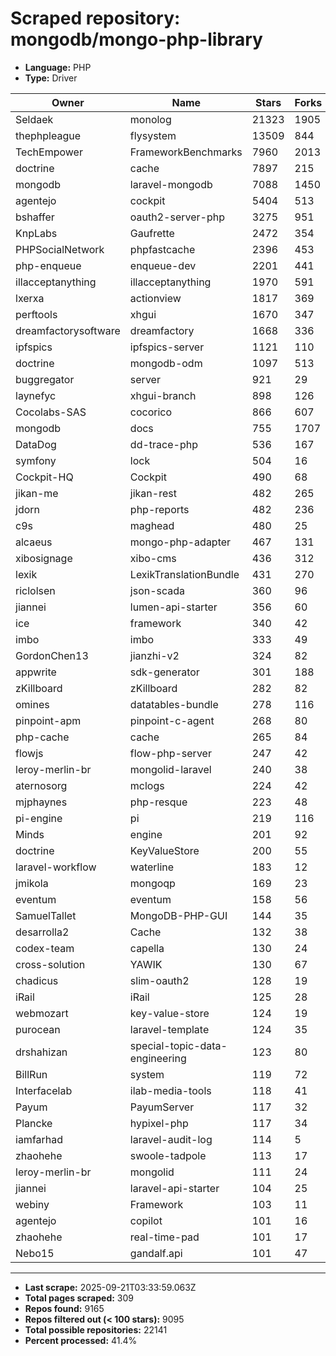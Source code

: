 # Scraped repository: mongodb/mongo-php-library
* **Language:** PHP
* **Type:** Driver

| Owner | Name | Stars | Forks | URL |
|---|---|---|---|---|
| Seldaek | monolog | 21323 | 1905 | [link](https://github.com/Seldaek/monolog) |
| thephpleague | flysystem | 13509 | 844 | [link](https://github.com/thephpleague/flysystem) |
| TechEmpower | FrameworkBenchmarks | 7960 | 2013 | [link](https://github.com/TechEmpower/FrameworkBenchmarks) |
| doctrine | cache | 7897 | 215 | [link](https://github.com/doctrine/cache) |
| mongodb | laravel-mongodb | 7088 | 1450 | [link](https://github.com/mongodb/laravel-mongodb) |
| agentejo | cockpit | 5404 | 513 | [link](https://github.com/agentejo/cockpit) |
| bshaffer | oauth2-server-php | 3275 | 951 | [link](https://github.com/bshaffer/oauth2-server-php) |
| KnpLabs | Gaufrette | 2472 | 354 | [link](https://github.com/KnpLabs/Gaufrette) |
| PHPSocialNetwork | phpfastcache | 2396 | 453 | [link](https://github.com/PHPSocialNetwork/phpfastcache) |
| php-enqueue | enqueue-dev | 2201 | 441 | [link](https://github.com/php-enqueue/enqueue-dev) |
| illacceptanything | illacceptanything | 1970 | 591 | [link](https://github.com/illacceptanything/illacceptanything) |
| lxerxa | actionview | 1817 | 369 | [link](https://github.com/lxerxa/actionview) |
| perftools | xhgui | 1670 | 347 | [link](https://github.com/perftools/xhgui) |
| dreamfactorysoftware | dreamfactory | 1668 | 336 | [link](https://github.com/dreamfactorysoftware/dreamfactory) |
| ipfspics | ipfspics-server | 1121 | 110 | [link](https://github.com/ipfspics/ipfspics-server) |
| doctrine | mongodb-odm | 1097 | 513 | [link](https://github.com/doctrine/mongodb-odm) |
| buggregator | server | 921 | 29 | [link](https://github.com/buggregator/server) |
| laynefyc | xhgui-branch | 898 | 126 | [link](https://github.com/laynefyc/xhgui-branch) |
| Cocolabs-SAS | cocorico | 866 | 607 | [link](https://github.com/Cocolabs-SAS/cocorico) |
| mongodb | docs | 755 | 1707 | [link](https://github.com/mongodb/docs) |
| DataDog | dd-trace-php | 536 | 167 | [link](https://github.com/DataDog/dd-trace-php) |
| symfony | lock | 504 | 16 | [link](https://github.com/symfony/lock) |
| Cockpit-HQ | Cockpit | 490 | 68 | [link](https://github.com/Cockpit-HQ/Cockpit) |
| jikan-me | jikan-rest | 482 | 265 | [link](https://github.com/jikan-me/jikan-rest) |
| jdorn | php-reports | 482 | 236 | [link](https://github.com/jdorn/php-reports) |
| c9s | maghead | 480 | 25 | [link](https://github.com/c9s/maghead) |
| alcaeus | mongo-php-adapter | 467 | 131 | [link](https://github.com/alcaeus/mongo-php-adapter) |
| xibosignage | xibo-cms | 436 | 312 | [link](https://github.com/xibosignage/xibo-cms) |
| lexik | LexikTranslationBundle | 431 | 270 | [link](https://github.com/lexik/LexikTranslationBundle) |
| riclolsen | json-scada | 360 | 96 | [link](https://github.com/riclolsen/json-scada) |
| jiannei | lumen-api-starter | 356 | 60 | [link](https://github.com/jiannei/lumen-api-starter) |
| ice | framework | 340 | 42 | [link](https://github.com/ice/framework) |
| imbo | imbo | 333 | 49 | [link](https://github.com/imbo/imbo) |
| GordonChen13 | jianzhi-v2 | 324 | 82 | [link](https://github.com/GordonChen13/jianzhi-v2) |
| appwrite | sdk-generator | 301 | 188 | [link](https://github.com/appwrite/sdk-generator) |
| zKillboard | zKillboard | 282 | 82 | [link](https://github.com/zKillboard/zKillboard) |
| omines | datatables-bundle | 278 | 116 | [link](https://github.com/omines/datatables-bundle) |
| pinpoint-apm | pinpoint-c-agent | 268 | 80 | [link](https://github.com/pinpoint-apm/pinpoint-c-agent) |
| php-cache | cache | 265 | 84 | [link](https://github.com/php-cache/cache) |
| flowjs | flow-php-server | 247 | 42 | [link](https://github.com/flowjs/flow-php-server) |
| leroy-merlin-br | mongolid-laravel | 240 | 38 | [link](https://github.com/leroy-merlin-br/mongolid-laravel) |
| aternosorg | mclogs | 224 | 42 | [link](https://github.com/aternosorg/mclogs) |
| mjphaynes | php-resque | 223 | 48 | [link](https://github.com/mjphaynes/php-resque) |
| pi-engine | pi | 219 | 116 | [link](https://github.com/pi-engine/pi) |
| Minds | engine | 201 | 92 | [link](https://github.com/Minds/engine) |
| doctrine | KeyValueStore | 200 | 55 | [link](https://github.com/doctrine/KeyValueStore) |
| laravel-workflow | waterline | 183 | 12 | [link](https://github.com/laravel-workflow/waterline) |
| jmikola | mongoqp | 169 | 23 | [link](https://github.com/jmikola/mongoqp) |
| eventum | eventum | 158 | 56 | [link](https://github.com/eventum/eventum) |
| SamuelTallet | MongoDB-PHP-GUI | 144 | 35 | [link](https://github.com/SamuelTallet/MongoDB-PHP-GUI) |
| desarrolla2 | Cache | 132 | 38 | [link](https://github.com/desarrolla2/Cache) |
| codex-team | capella | 130 | 24 | [link](https://github.com/codex-team/capella) |
| cross-solution | YAWIK | 130 | 67 | [link](https://github.com/cross-solution/YAWIK) |
| chadicus | slim-oauth2 | 128 | 19 | [link](https://github.com/chadicus/slim-oauth2) |
| iRail | iRail | 125 | 28 | [link](https://github.com/iRail/iRail) |
| webmozart | key-value-store | 124 | 19 | [link](https://github.com/webmozart/key-value-store) |
| purocean | laravel-template | 124 | 35 | [link](https://github.com/purocean/laravel-template) |
| drshahizan | special-topic-data-engineering | 123 | 80 | [link](https://github.com/drshahizan/special-topic-data-engineering) |
| BillRun | system | 119 | 72 | [link](https://github.com/BillRun/system) |
| Interfacelab | ilab-media-tools | 118 | 41 | [link](https://github.com/Interfacelab/ilab-media-tools) |
| Payum | PayumServer | 117 | 32 | [link](https://github.com/Payum/PayumServer) |
| Plancke | hypixel-php | 117 | 34 | [link](https://github.com/Plancke/hypixel-php) |
| iamfarhad | laravel-audit-log | 114 | 5 | [link](https://github.com/iamfarhad/laravel-audit-log) |
| zhaohehe | swoole-tadpole | 113 | 17 | [link](https://github.com/zhaohehe/swoole-tadpole) |
| leroy-merlin-br | mongolid | 111 | 24 | [link](https://github.com/leroy-merlin-br/mongolid) |
| jiannei | laravel-api-starter | 104 | 25 | [link](https://github.com/jiannei/laravel-api-starter) |
| webiny | Framework | 103 | 11 | [link](https://github.com/webiny/Framework) |
| agentejo | copilot | 101 | 16 | [link](https://github.com/agentejo/copilot) |
| zhaohehe | real-time-pad | 101 | 17 | [link](https://github.com/zhaohehe/real-time-pad) |
| Nebo15 | gandalf.api | 101 | 47 | [link](https://github.com/Nebo15/gandalf.api) |

---
* **Last scrape:** 2025-09-21T03:33:59.063Z
* **Total pages scraped:** 309
* **Repos found:** 9165
* **Repos filtered out (< 100 stars):** 9095
* **Total possible repositories:** 22141
* **Percent processed:** 41.4%
